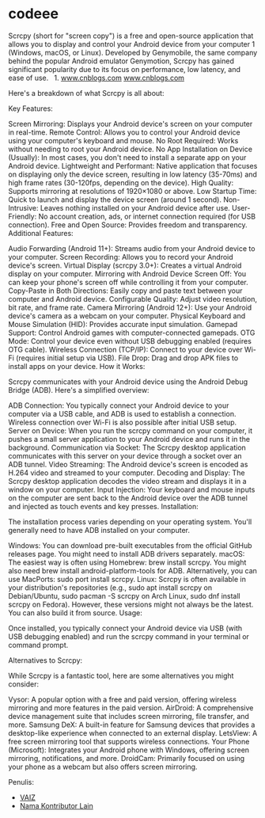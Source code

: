 # codeee
Scrcpy (short for "screen copy") is a free and open-source application that allows you to display and control your Android device from your computer 1  (Windows, macOS, or Linux). Developed by Genymobile, the same company behind the popular Android emulator Genymotion, Scrcpy has gained significant popularity due to its focus on performance, low latency, and ease of use.   
1.
www.cnblogs.com
www.cnblogs.com

Here's a breakdown of what Scrcpy is all about:

Key Features:

Screen Mirroring: Displays your Android device's screen on your computer in real-time.
Remote Control: Allows you to control your Android device using your computer's keyboard and mouse.
No Root Required: Works without needing to root your Android device.
No App Installation on Device (Usually): In most cases, you don't need to install a separate app on your Android device.
Lightweight and Performant: Native application that focuses on displaying only the device screen, resulting in low latency (35-70ms) and high frame rates (30-120fps, depending on the device).
High Quality: Supports mirroring at resolutions of 1920×1080 or above.
Low Startup Time: Quick to launch and display the device screen (around 1 second).
Non-Intrusive: Leaves nothing installed on your Android device after use.
User-Friendly: No account creation, ads, or internet connection required (for USB connection).
Free and Open Source: Provides freedom and transparency.
Additional Features:

Audio Forwarding (Android 11+): Streams audio from your Android device to your computer.
Screen Recording: Allows you to record your Android device's screen.
Virtual Display (scrcpy 3.0+): Creates a virtual Android display on your computer.
Mirroring with Android Device Screen Off: You can keep your phone's screen off while controlling it from your computer.
Copy-Paste in Both Directions: Easily copy and paste text between your computer and Android device.
Configurable Quality: Adjust video resolution, bit rate, and frame rate.
Camera Mirroring (Android 12+): Use your Android device's camera as a webcam on your computer.
Physical Keyboard and Mouse Simulation (HID): Provides accurate input simulation.
Gamepad Support: Control Android games with computer-connected gamepads.
OTG Mode: Control your device even without USB debugging enabled (requires OTG cable).
Wireless Connection (TCP/IP): Connect to your device over Wi-Fi (requires initial setup via USB).
File Drop: Drag and drop APK files to install apps on your device.
How it Works:

Scrcpy communicates with your Android device using the Android Debug Bridge (ADB). Here's a simplified overview:

ADB Connection: You typically connect your Android device to your computer via a USB cable, and ADB is used to establish a connection. Wireless connection over Wi-Fi is also possible after initial USB setup.
Server on Device: When you run the scrcpy command on your computer, it pushes a small server application to your Android device and runs it in the background.
Communication via Socket: The Scrcpy desktop application communicates with this server on your device through a socket over an ADB tunnel.
Video Streaming: The Android device's screen is encoded as H.264 video and streamed to your computer.
Decoding and Display: The Scrcpy desktop application decodes the video stream and displays it in a window on your computer.
Input Injection: Your keyboard and mouse inputs on the computer are sent back to the Android device over the ADB tunnel and injected as touch events and key presses.
Installation:

The installation process varies depending on your operating system. You'll generally need to have ADB installed on your computer.

Windows: You can download pre-built executables from the official GitHub releases page. You might need to install ADB drivers separately.
macOS: The easiest way is often using Homebrew: brew install scrcpy. You might also need brew install android-platform-tools for ADB. Alternatively, you can use MacPorts: sudo port install scrcpy.
Linux: Scrcpy is often available in your distribution's repositories (e.g., sudo apt install scrcpy on Debian/Ubuntu, sudo pacman -S scrcpy on Arch Linux, sudo dnf install scrcpy on Fedora). However, these versions might not always be the latest. You can also build it from source.
Usage:

Once installed, you typically connect your Android device via USB (with USB debugging enabled) and run the scrcpy command in your terminal or command prompt.

Alternatives to Scrcpy:

While Scrcpy is a fantastic tool, here are some alternatives you might consider:

Vysor: A popular option with a free and paid version, offering wireless mirroring and more features in the paid version.
AirDroid: A comprehensive device management suite that includes screen mirroring, file transfer, and more.
Samsung DeX: A built-in feature for Samsung devices that provides a desktop-like experience when connected to an external display.
LetsView: A free screen mirroring tool that supports wireless connections.
Your Phone (Microsoft): Integrates your Android phone with Windows, offering screen mirroring, notifications, and more.
DroidCam: Primarily focused on using your phone as a webcam but also offers screen mirroring.

Penulis:
- [VAIZ](https://github.com/XTEID)
- [Nama Kontributor Lain](https://github.com/kontributor)
